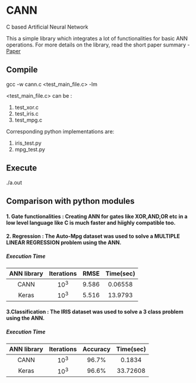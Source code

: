 # CANN
C based Artificial Neural Network

This a simple library which integrates a lot of functionalities for basic ANN operations.
For more details on the library, read the short paper summary - [Paper](https://github.com/ManishShettyM/CANN/blob/master/Analysis/CANN.pdf)

## Compile
gcc -w cann.c <test_main_file.c> -lm

<test_main_file.c> can be : 

1. test_xor.c 
2. test_iris.c 
3. test_mpg.c 

Corresponding python implementations are: 

1. iris_test.py 
2. mpg_test.py 




## Execute
./a.out

## Comparison with python modules

#### 1. Gate functionalities : Creating ANN for gates like XOR,AND,OR etc in a low level language like C is much faster and hiighly compatible too.
#### 2. Regression : The Auto-Mpg dataset was used to solve a MULTIPLE LINEAR REGRESSION problem using the ANN.

##### Execution Time
|ANN library	|Iterations	|RMSE	|Time(sec)	| 
|:---:|:---:|:---:|:---:|  
|CANN	|10<sup>3</sup>	|9.586	|0.06558	| 
|Keras	|10<sup>3</sup>	|5.516	|13.9793	| 

  
#### 3.Classification : The IRIS dataset was used to solve a 3 class problem using the ANN.

##### Execution Time
|ANN library	|Iterations	|Accuracy	|Time(sec)	| 
|:---:|:---:|:---:|:---:| 
|CANN	|10<sup>3</sup>	|96.7%	|0.1834	| 
|Keras	|10<sup>3</sup>	|96.6%	|33.72608	| 



 
  

